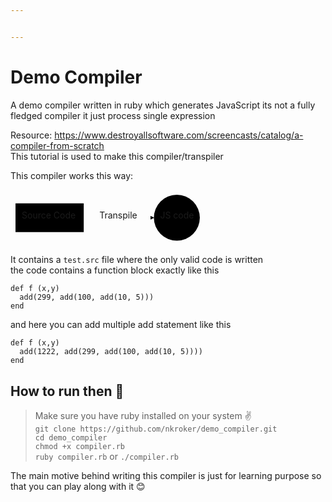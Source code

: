 ```yaml
---


---
```


<h1 id="demo-compiler">Demo Compiler</h1>
<p>A demo compiler written in ruby which generates JavaScript its not a fully fledged compiler it just process single expression</p>
<p>Resource: <a href="https://www.destroyallsoftware.com/screencasts/catalog/a-compiler-from-scratch">https://www.destroyallsoftware.com/screencasts/catalog/a-compiler-from-scratch</a><br>
This tutorial is used to make this compiler/transpiler</p>
<p>This compiler works this way:</p>
<div class="mermaid"><svg xmlns="http://www.w3.org/2000/svg" id="mermaid-svg-iAGQxyI22WWyUkgI" width="100%" style="max-width: 310.921875px;" viewBox="0 0 310.921875 89.515625"><g transform="translate(-12, -12)"><g class="output"><g class="clusters"></g><g class="edgePaths"><g class="edgePath" style="opacity: 1;"><path class="path" d="M129.171875,56.7578125L185.2890625,56.7578125L241.40625,56.7578125" marker-end="url(#arrowhead1551)" style="fill:none"></path><defs><marker id="arrowhead1551" viewBox="0 0 10 10" refX="9" refY="5" markerUnits="strokeWidth" markerWidth="8" markerHeight="6" orient="auto"><path d="M 0 0 L 10 5 L 0 10 z" class="arrowheadPath" style="stroke-width: 1; stroke-dasharray: 1, 0;"></path></marker></defs></g></g><g class="edgeLabels"><g class="edgeLabel" transform="translate(185.2890625,56.7578125)" style="opacity: 1;"><g transform="translate(-31.1171875,-13)" class="label"><foreignObject width="62.234375" height="26"><div xmlns="http://www.w3.org/1999/xhtml" style="display: inline-block; white-space: nowrap;"><span class="edgeLabel">Transpile</span></div></foreignObject></g></g></g><g class="nodes"><g class="node" id="A" transform="translate(74.5859375,56.7578125)" style="opacity: 1;"><rect rx="0" ry="0" x="-54.5859375" y="-23" width="109.171875" height="46"></rect><g class="label" transform="translate(0,0)"><g transform="translate(-44.5859375,-13)"><foreignObject width="89.171875" height="26"><div xmlns="http://www.w3.org/1999/xhtml" style="display: inline-block; white-space: nowrap;">Source Code</div></foreignObject></g></g></g><g class="node" id="B" transform="translate(278.1640625,56.7578125)" style="opacity: 1;"><circle x="-36.7578125" y="-23" r="36.7578125"></circle><g class="label" transform="translate(0,0)"><g transform="translate(-26.7578125,-13)"><foreignObject width="53.515625" height="26"><div xmlns="http://www.w3.org/1999/xhtml" style="display: inline-block; white-space: nowrap;">JS code</div></foreignObject></g></g></g></g></g></g></svg></div>
<p>It contains a <code>test.src</code> file where the only valid code is written<br>
the code contains a function block exactly like this</p>
<pre><code>def f (x,y)
  add(299, add(100, add(10, 5)))
end
</code></pre>
<p>and here you can add multiple add statement like this</p>
<pre><code>def f (x,y)
  add(1222, add(299, add(100, add(10, 5))))
end
</code></pre>
<h2 id="how-to-run-then-🤔">How to run then 🤔</h2>
<blockquote>
<p>Make sure you have ruby installed on your system ✌️<br>
<code>git clone https://github.com/nkroker/demo_compiler.git</code><br>
<code>cd demo_compiler</code><br>
<code>chmod +x compiler.rb</code><br>
<code>ruby compiler.rb</code> or <code>./compiler.rb</code></p>
</blockquote>
<p>The main motive behind writing this compiler is just for learning purpose so that you can play along with it 😊</p>

